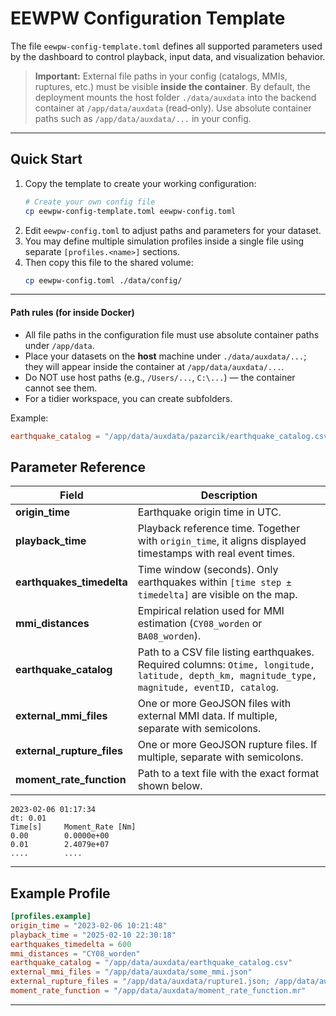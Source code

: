 # EEWPW Configuration Template

The file `eewpw-config-template.toml` defines all supported parameters used by the dashboard to control playback, input data, and visualization behavior.

> **Important:** External file paths in your config (catalogs, MMIs, ruptures, etc.) must be visible **inside the container**. By default, the deployment mounts the host folder `./data/auxdata` into the backend container at `/app/data/auxdata` (read‑only). Use absolute container paths such as `/app/data/auxdata/...` in your config.

---

## Quick Start

1. Copy the template to create your working configuration:
   ```bash
   # Create your own config file
   cp eewpw-config-template.toml eewpw-config.toml
   ```
2. Edit `eewpw-config.toml` to adjust paths and parameters for your dataset.
3. You may define multiple simulation profiles inside a single file using separate `[profiles.<name>]` sections.
4. Then copy this file to the shared volume:
    ```bash
    cp eewpw-config.toml ./data/config/
    ```
---

#### Path rules (for inside Docker)

- All file paths in the configuration file must use absolute container paths under `/app/data`.
- Place your datasets on the **host** machine under `./data/auxdata/...`; they will appear inside the container at `/app/data/auxdata/...`.
- Do NOT use host paths (e.g., `/Users/...`, `C:\...`) — the container cannot see them.
- For a tidier workspace, you can create subfolders.

Example:
```toml
earthquake_catalog = "/app/data/auxdata/pazarcik/earthquake_catalog.csv"
```

## Parameter Reference

| Field | Description |
|------|-------------|
| **origin_time** | Earthquake origin time in UTC. |
| **playback_time** | Playback reference time. Together with `origin_time`, it aligns displayed timestamps with real event times. |
| **earthquakes_timedelta** | Time window (seconds). Only earthquakes within `[time step ± timedelta]` are visible on the map. |
| **mmi_distances** | Empirical relation used for MMI estimation (`CY08_worden` or `BA08_worden`). |
| **earthquake_catalog** | Path to a CSV file listing earthquakes. Required columns: `Otime, longitude, latitude, depth_km, magnitude_type, magnitude, eventID, catalog`. |
| **external_mmi_files** | One or more GeoJSON files with external MMI data. If multiple, separate with semicolons. |
| **external_rupture_files** | One or more GeoJSON rupture files. If multiple, separate with semicolons. |
| **moment_rate_function** | Path to a text file with the exact format shown below. |
```
2023-02-06 01:17:34
dt: 0.01
Time[s]     Moment_Rate [Nm]
0.00        0.0000e+00
0.01        2.4079e+07
....        ....
``` 


---

## Example Profile

```toml
[profiles.example]
origin_time = "2023-02-06 10:21:48"
playback_time = "2025-02-10 22:30:18"
earthquakes_timedelta = 600
mmi_distances = "CY08_worden"
earthquake_catalog = "/app/data/auxdata/earthquake_catalog.csv"
external_mmi_files = "/app/data/auxdata/some_mmi.json"
external_rupture_files = "/app/data/auxdata/rupture1.json; /app/data/auxdata/rupture2.json"
moment_rate_function = "/app/data/auxdata/moment_rate_function.mr"
```
---

